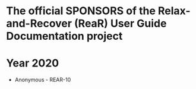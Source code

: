 # The official SPONSORS of the Relax-and-Recover (ReaR) User Guide Documentation project

# Year 2020

- Anonymous - REAR-10
